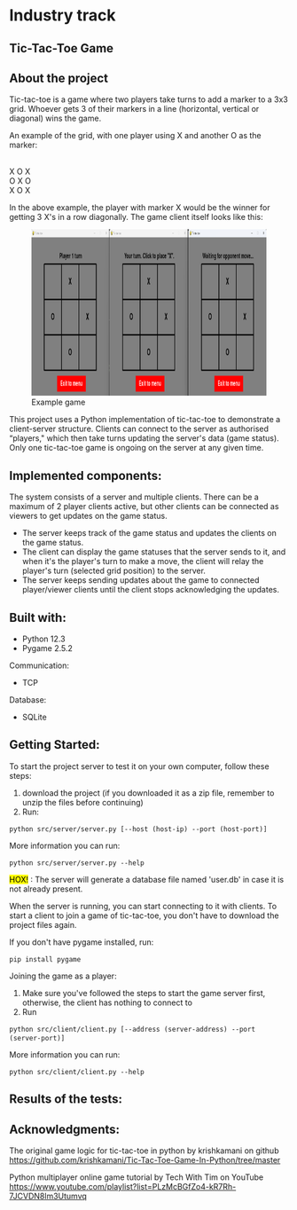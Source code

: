 # Industry track

## Tic-Tac-Toe Game

## About the project

Tic-tac-toe is a game where two players take turns to add a marker to a 3x3 grid. Whoever gets 3 of their markers in a line (horizontal, vertical or diagonal) wins the game.

An example of the grid, with one player using X and another O as the marker:

  <br>X O X
  <br>O X O
  <br>X O X

In the above example, the player with marker X would be the winner for getting 3 X's in a row diagonally. The game client itself looks like this:

<figure>
    <img src="assets/images/tictactoe.png"
         alt="tic-tac-toe" width="900" height="300">
    <figcaption>Example game</figcaption>
</figure>

This project uses a Python implementation of tic-tac-toe to demonstrate a client-server structure. Clients can connect to the server as authorised “players," which then take turns updating the server's data (game status). 
Only one tic-tac-toe game is ongoing on the server at any given time.




## Implemented components:

<!--
Detailed description of the system architecture (Application-specific system components):
- System must have at least three nodes (e.g, containers)
- Each node must have a role: client, server, peer, broker, etc.

Participating nodes must:
- Exchange information (messages): RPC, client-server, publish/subscribe, broadcast, streaming, etc.
- Log their behavior understandably: messages, events, actions, etc.

Nodes (or their roles) do not have to be identical
For example, one acts as server, broker, monitor / admin, etc.
Each node must be an independent entity and (partially) autonomous

Detailed descriptions of relevant principles covered in the course (architecture, processes, communication, naming, synchronization, consistency and replication, fault tolerance); irrelevant principles can be left out.

-->

The system consists of a server and multiple clients. There can be a maximum of 2 player clients active, but other clients can be connected as viewers to get updates on the game status.
- The server keeps track of the game status and updates the clients on the game status.
- The client can display the game statuses that the server sends to it, and when it's the player's turn to make a move, the client will relay the player's turn (selected grid position) to the server.
- The server keeps sending updates about the game to connected player/viewer clients until the client stops acknowledging the updates.




## Built with:
<!--
Detailed description of the system functionality and how to run the implementation ( note that there is a separate getting started section right below this so... )

- If you are familiar with a particular container technology, feel free to use it (Docker is not mandatory)
- Any programming language can be used, such as: Python, Java, JavaScript, ..
- Any communication protocol / Internet protocol suite can be used: HTTP(S), MQTT, AMQP, CoAP, ..
-->

- Python 12.3
- Pygame 2.5.2

Communication: 
- TCP

Database:
- SQLite




## Getting Started:
<!--
Instructions on setting up your project locally
-->

To start the project server to test it on your own computer, follow these steps:
1. download the project (if you downloaded it as a zip file, remember to unzip the files before continuing)
2. Run: 
```
python src/server/server.py [--host (host-ip) --port (host-port)]
```
More information you can run: 
```
python src/server/server.py --help
```
<mark>HOX!</mark> : The server will generate a database file named 'user.db' in case it is not already present.

When the server is running, you can start connecting to it with clients.
To start a client to join a game of tic-tac-toe, you don't have to download the project files again.

If you don't have pygame installed, run:
```
pip install pygame
```

Joining the game as a player:
1. Make sure you've followed the steps to start the game server first, otherwise, the client has nothing to connect to
2. Run
```
python src/client/client.py [--address (server-address) --port (server-port)]
```
More information you can run: 
```
python src/client/client.py --help
```



## Results of the tests:
<!--
Detailed description of the system evaluation
Evaluate your implementation using selected criteria, for example:
- Number of messages / lost messages, latencies, ...
- Request processing with different payloads, ..
- System throughput, ..


Design two evaluation scenarios that you compare with each other, for example:
- Small number / large number of messages
- Small payload / big payload

Collect numerical data of test cases:
- Collecting logs of container operations
- Conduct simple analysis for documentation purposes (e.g. plots or graphs)
-->



## Acknowledgments:
<!-- 
list resources you find helpful
-->

The original game logic for tic-tac-toe in python by krishkamani on github https://github.com/krishkamani/Tic-Tac-Toe-Game-In-Python/tree/master

Python multiplayer online game tutorial by Tech With Tim on YouTube https://www.youtube.com/playlist?list=PLzMcBGfZo4-kR7Rh-7JCVDN8lm3Utumvq

